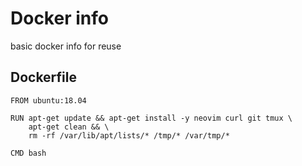 # Docker info

basic docker info for reuse

## Dockerfile

```
FROM ubuntu:18.04

RUN apt-get update && apt-get install -y neovim curl git tmux \
    apt-get clean && \
    rm -rf /var/lib/apt/lists/* /tmp/* /var/tmp/*

CMD bash
```

